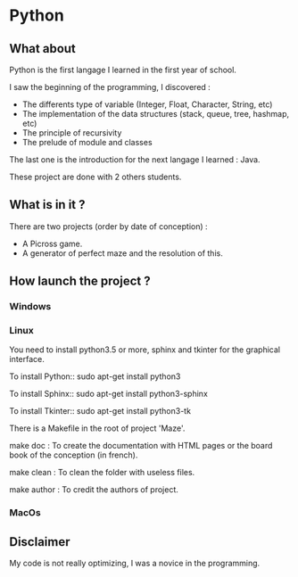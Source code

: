 # Python

## What about

Python is the first langage I learned in the first year of school.

I saw the beginning of the programming, I discovered : 
- The differents type of variable (Integer, Float, Character, String, etc) 
- The implementation of the data structures (stack, queue, tree, hashmap, etc)
- The principle of recursivity 
- The prelude of module and classes

The last one is the introduction for the next langage I learned : Java.

These project are done with 2 others students.


## What is in it ?

There are two projects (order by date of conception) :
- A Picross game.
- A generator of perfect maze and the resolution of this.


## How launch the project ?

### Windows

### Linux

You need to install python3.5 or more, sphinx and tkinter for the graphical interface.

To install Python::
    sudo apt-get install python3

To install Sphinx::
    sudo apt-get install python3-sphinx

To install Tkinter::
    sudo apt-get install python3-tk


There is a Makefile in the root of project 'Maze'.

make doc : To create the documentation with HTML pages or the board book of the conception (in french).

make clean : To clean the folder with useless files.

make author : To credit the authors of project.



### MacOs


## Disclaimer

My code is not really optimizing, I was a novice in the programming.